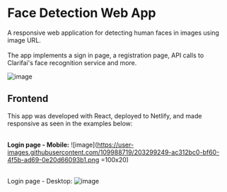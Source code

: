 # Face Detection Web App
A responsive web application for detecting human faces in images using image URL. <br /><br />
The app implements a sign in page, a registration page, API calls to Clarifai's face recognition service and more.

![image](https://user-images.githubusercontent.com/109988719/203296919-621bc583-06a5-41b7-811b-ac72b11fd0ea.png)


## Frontend 
This app was developed with React, deployed to Netlify, and made responsive as seen in the examples below:<br /><br />


**Login page - Mobile:**
![image](https://user-images.githubusercontent.com/109988719/203299249-ac312bc0-bf60-4f5b-ad69-0e20d66093b1.png  =100x20)<br /><br />

Login page - Desktop:
![image](https://user-images.githubusercontent.com/109988719/203299277-a85912c5-1006-4fab-94ef-0c12a1497904.png)
